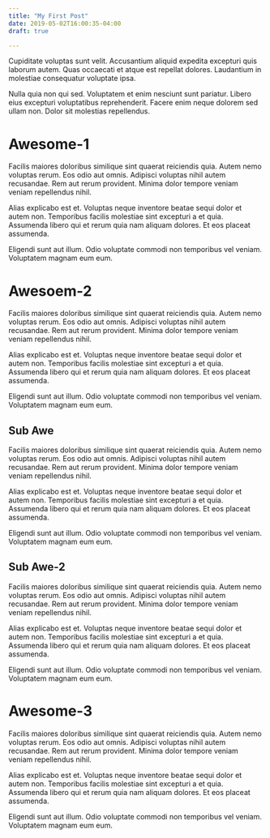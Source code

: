 ```yaml
---
title: "My First Post"
date: 2019-05-02T16:00:35-04:00
draft: true

---
```






Cupiditate voluptas sunt velit. Accusantium aliquid expedita excepturi quis laborum autem. Quas occaecati et atque est repellat dolores. Laudantium in molestiae consequatur voluptate ipsa.

Nulla quia non qui sed. Voluptatem et enim nesciunt sunt pariatur. Libero eius excepturi voluptatibus reprehenderit. Facere enim neque dolorem sed ullam non. Dolor sit molestias repellendus.




# Awesome-1

Facilis maiores doloribus similique sint quaerat reiciendis quia. Autem nemo voluptas rerum. Eos odio aut omnis. Adipisci voluptas nihil autem recusandae. Rem aut rerum provident. Minima dolor tempore veniam veniam repellendus nihil.

Alias explicabo est et. Voluptas neque inventore beatae sequi dolor et autem non. Temporibus facilis molestiae sint excepturi a et quia. Assumenda libero qui et rerum quia nam aliquam dolores. Et eos placeat assumenda.

Eligendi sunt aut illum. Odio voluptate commodi non temporibus vel veniam. Voluptatem magnam eum eum.



# Awesoem-2

Facilis maiores doloribus similique sint quaerat reiciendis quia. Autem nemo voluptas rerum. Eos odio aut omnis. Adipisci voluptas nihil autem recusandae. Rem aut rerum provident. Minima dolor tempore veniam veniam repellendus nihil.

Alias explicabo est et. Voluptas neque inventore beatae sequi dolor et autem non. Temporibus facilis molestiae sint excepturi a et quia. Assumenda libero qui et rerum quia nam aliquam dolores. Et eos placeat assumenda.

Eligendi sunt aut illum. Odio voluptate commodi non temporibus vel veniam. Voluptatem magnam eum eum.



## Sub Awe

Facilis maiores doloribus similique sint quaerat reiciendis quia. Autem nemo voluptas rerum. Eos odio aut omnis. Adipisci voluptas nihil autem recusandae. Rem aut rerum provident. Minima dolor tempore veniam veniam repellendus nihil.

Alias explicabo est et. Voluptas neque inventore beatae sequi dolor et autem non. Temporibus facilis molestiae sint excepturi a et quia. Assumenda libero qui et rerum quia nam aliquam dolores. Et eos placeat assumenda.

Eligendi sunt aut illum. Odio voluptate commodi non temporibus vel veniam. Voluptatem magnam eum eum.



## Sub Awe-2

Facilis maiores doloribus similique sint quaerat reiciendis quia. Autem nemo voluptas rerum. Eos odio aut omnis. Adipisci voluptas nihil autem recusandae. Rem aut rerum provident. Minima dolor tempore veniam veniam repellendus nihil.

Alias explicabo est et. Voluptas neque inventore beatae sequi dolor et autem non. Temporibus facilis molestiae sint excepturi a et quia. Assumenda libero qui et rerum quia nam aliquam dolores. Et eos placeat assumenda.

Eligendi sunt aut illum. Odio voluptate commodi non temporibus vel veniam. Voluptatem magnam eum eum.



# Awesome-3

Facilis maiores doloribus similique sint quaerat reiciendis quia. Autem nemo voluptas rerum. Eos odio aut omnis. Adipisci voluptas nihil autem recusandae. Rem aut rerum provident. Minima dolor tempore veniam veniam repellendus nihil.

Alias explicabo est et. Voluptas neque inventore beatae sequi dolor et autem non. Temporibus facilis molestiae sint excepturi a et quia. Assumenda libero qui et rerum quia nam aliquam dolores. Et eos placeat assumenda.

Eligendi sunt aut illum. Odio voluptate commodi non temporibus vel veniam. Voluptatem magnam eum eum.


